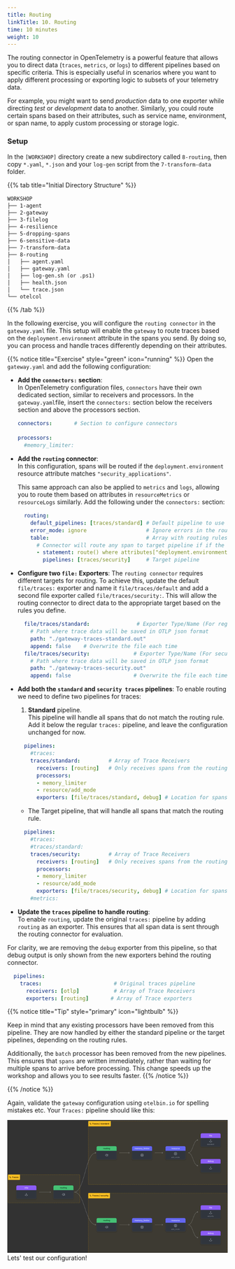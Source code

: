 ```yaml
---
title: Routing
linkTitle: 10. Routing
time: 10 minutes
weight: 10
---
```


The routing connector in OpenTelemetry is a powerful feature that allows you to direct data (`traces`, `metrics`, or l`ogs`) to different pipelines based on specific criteria. This is especially useful in scenarios where you want to apply different processing or exporting logic to subsets of your telemetry data.

For example, you might want to send *production* data to one exporter while directing *test* or *development* data to another. Similarly, you could route certain spans based on their attributes, such as service name, environment, or span name, to apply custom processing or storage logic.

### Setup

In the `[WORKSHOP]` directory create a new subdirectory called `8-routing`, then copy `*.yaml`, `*.json` and your `log-gen` script from the `7-transform-data` folder.

{{% tab title="Initial Directory Structure" %}}

```text
WORKSHOP
├── 1-agent
├── 2-gateway
├── 3-filelog
├── 4-resilience
├── 5-dropping-spans
├── 6-sensitive-data
├── 7-transform-data
├── 8-routing
│   ├── agent.yaml
│   ├── gateway.yaml
│   ├── log-gen.sh (or .ps1)
│   ├── health.json
│   └── trace.json
└── otelcol
```

{{% /tab %}}

In the following exercise, you will configure the `routing connector` in the `gateway.yaml` file. This setup will enable the `gateway` to route traces based on the `deployment.environment` attribute in the spans you send. By doing so, you can process and handle traces differently depending on their attributes.

{{% notice title="Exercise" style="green" icon="running" %}}
Open the `gateway.yaml` and add the following configuration:

- **Add the `connectors:` section**:  
In OpenTelemetry configuration files, `connectors` have their own dedicated section, similar to receivers and processors. In the `gateway.yaml`file, insert the `connectors:` section below the receivers section and above the processors section.

  ```yaml
  connectors:       # Section to configure connectors

  processors:
    #memory_limiter:

  ```

- **Add the `routing` connector**:  
  In this configuration, spans will be routed if the `deployment.environment` resource attribute matches `"security_applications"`.

  This same approach can also be applied to `metrics` and `logs`, allowing you to route them based on attributes in `resourceMetrics` or `resourceLogs` similarly. Add the following under the `connectors:` section:

  ```yaml
    routing:
      default_pipelines: [traces/standard] # Default pipeline to use if no matching rule
      error_mode: ignore                   # Ignore errors in the routing 
      table:                               # Array with routing rules
        # Connector will route any span to target pipeline if if the resourceSpn attribute matches this rule 
        - statement: route() where attributes["deployment.environment"] == "security_applications"
          pipelines: [traces/security]     # Target pipeline 
  ```

- **Configure two `file:` Exporters**:
The `routing connector` requires different targets for routing. To achieve this, update the default `file/traces:` exporter and name it `file/traces/default` and add a second file exporter called `file/traces/security:`. This will allow the routing connector to direct data to the appropriate target based on the rules you define.

  ```yaml
    file/traces/standard:               # Exporter Type/Name (For regular traces)
      # Path where trace data will be saved in OTLP json format 
      path: "./gateway-traces-standard.out" 
      append: false    # Overwrite the file each time
    file/traces/security:              # Exporter Type/Name (For security traces)
      # Path where trace data will be saved in OTLP json format
      path: "./gateway-traces-security.out" 
      append: false                    # Overwrite the file each time 
  ```

- **Add both the `standard` and `security traces` pipelines**:
To enable routing we need to define two pipelines for traces:

  1. **Standard** pipeline.  
  This pipeline will handle all spans that do not match the routing rule. Add it below the regular `traces:` pipeline, and leave the configuration unchanged for now.

  ```yaml
    pipelines:
      #traces:               
      traces/standard:         # Array of Trace Receivers
        receivers: [routing]   # Only receives spans from the routing connector 
        processors:
        - memory_limiter
        - resource/add_mode
        exporters: [file/traces/standard, debug] # Location for spans not matching rule
  ```

  - The Target pipeline, that will handle all spans that match the routing rule.

  ```yaml
    pipelines:
      #traces:
      #traces/standard:
      traces/security:         # Array of Trace Receivers
        receivers: [routing]   # Only receives spans from the routing connector 
        processors:
        - memory_limiter
        - resource/add_mode
        exporters: [file/traces/security, debug] # Location for spans matching rule
      #metrics:
  ```

- **Update the `traces` pipeline to handle routing**:  
To enable `routing`, update the original `traces:` pipeline by adding `routing` as an exporter. This ensures that all span data is sent through the routing connector for evaluation.

For clarity, we are removing the `debug` exporter from this pipeline, so that debug output is only shown from the new exporters behind the routing connector.

```yaml
  pipelines:
    traces:                       # Original traces pipeline
      receivers: [otlp]           # Array of Trace Receivers
      exporters: [routing]       # Array of Trace exporters
```

{{% notice title="Tip" style="primary" icon="lightbulb" %}}

Keep in mind that any existing processors have been removed from this pipeline. They are now handled by either the standard pipeline or the target pipelines, depending on the routing rules.

Additionally, the `batch` processor has been removed from the new pipelines. This ensures that `spans` are written immediately, rather than waiting for multiple spans to arrive before processing. This change speeds up the workshop and allows you to see results faster.
{{% /notice %}}

{{% /notice %}}

Again, validate the `gateway` configuration using `otelbin.io` for spelling mistakes etc. Your `Traces:` pipeline should like this:

![Routing Connector](../images/routing-8-1.png)
Lets' test our configuration!
